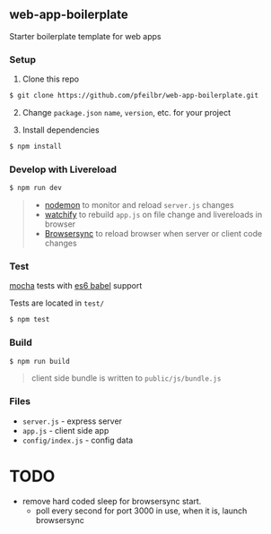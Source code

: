 ## web-app-boilerplate

Starter boilerplate template for web apps

### Setup

1. Clone this repo

```sh
$ git clone https://github.com/pfeilbr/web-app-boilerplate.git
```

2. Change `package.json` `name`, `version`, etc. for your project

3. Install dependencies

```sh
$ npm install
```

### Develop with Livereload

```sh
$ npm run dev
```

  > * [nodemon](https://github.com/remy/nodemon) to monitor and reload `server.js` changes
  > * [watchify](https://github.com/substack/watchify) to rebuild `app.js` on file change and livereloads in browser
  > * [Browsersync](https://www.browsersync.io/) to reload browser when server or client code changes

### Test

[mocha](https://mochajs.org/) tests with [es6 babel](https://babeljs.io/docs/setup/#mocha) support

Tests are located in `test/`

```sh
$ npm test
```

### Build

```sh
$ npm run build
```

> client side bundle is written to `public/js/bundle.js`

### Files

* `server.js` - express server
* `app.js` - client side app
* `config/index.js` - config data

# TODO

* remove hard coded sleep for browsersync start.
  * poll every second for port 3000 in use, when it is, launch browsersync

